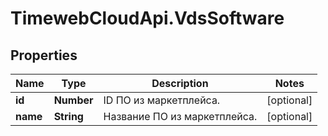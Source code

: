 # TimewebCloudApi.VdsSoftware

## Properties

Name | Type | Description | Notes
------------ | ------------- | ------------- | -------------
**id** | **Number** | ID ПО из маркетплейса. | [optional] 
**name** | **String** | Название ПО из маркетплейса. | [optional] 


